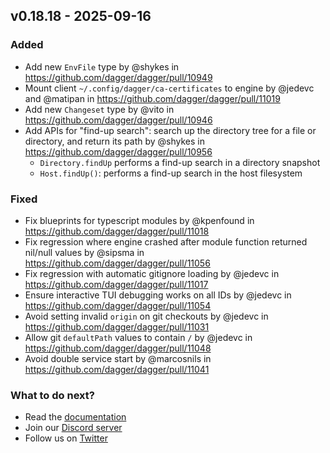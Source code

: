 ## v0.18.18 - 2025-09-16

### Added
- Add new `EnvFile` type by @shykes in https://github.com/dagger/dagger/pull/10949
- Mount client `~/.config/dagger/ca-certificates` to engine by @jedevc and @matipan in https://github.com/dagger/dagger/pull/11019
- Add new `Changeset` type by @vito in https://github.com/dagger/dagger/pull/10946
- Add APIs for "find-up search": search up the directory tree for a file or directory, and return its path by @shykes in https://github.com/dagger/dagger/pull/10956
  - `Directory.findUp` performs a find-up search in a directory snapshot
  - `Host.findUp()`: performs a find-up search in the host filesystem

### Fixed
- Fix blueprints for typescript modules by @kpenfound in https://github.com/dagger/dagger/pull/11018
- Fix regression where engine crashed after module function returned nil/null values by @sipsma in https://github.com/dagger/dagger/pull/11056
- Fix regression with automatic gitignore loading by @jedevc in https://github.com/dagger/dagger/pull/11017
- Ensure interactive TUI debugging works on all IDs by @jedevc in https://github.com/dagger/dagger/pull/11054
- Avoid setting invalid `origin` on git checkouts by @jedevc in https://github.com/dagger/dagger/pull/11031
- Allow git `defaultPath` values to contain `/` by @jedevc in https://github.com/dagger/dagger/pull/11048
- Avoid double service start by @marcosnils in https://github.com/dagger/dagger/pull/11041

### What to do next?
- Read the [documentation](https://docs.dagger.io)
- Join our [Discord server](https://discord.gg/dagger-io)
- Follow us on [Twitter](https://twitter.com/dagger_io)
